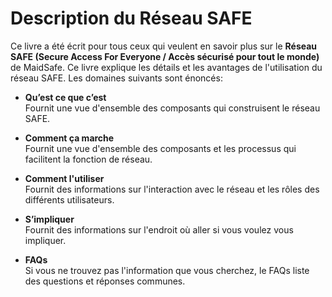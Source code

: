 # Description du Réseau SAFE

Ce livre a été écrit pour tous ceux qui veulent en savoir plus sur le **Réseau SAFE (Secure Access For Everyone / Accès sécurisé pour tout le monde)** de MaidSafe. Ce livre explique les détails et les avantages de l'utilisation du réseau SAFE. Les domaines suivants sont énoncés:

* **Qu’est ce que c’est**<br />
Fournit une vue d'ensemble des composants qui construisent le réseau SAFE.

* **Comment ça marche**<br />
Fournit une vue d'ensemble des composants et les processus qui facilitent la fonction de réseau.

* **Comment l'utiliser**<br />
Fournit des informations sur l'interaction avec le réseau et les rôles des différents utilisateurs.

* **S’impliquer**<br />
Fournit des informations sur l'endroit où aller si vous voulez vous impliquer.

* **FAQs**<br />
Si vous ne trouvez pas l'information que vous cherchez, le FAQs liste des questions et réponses communes.
